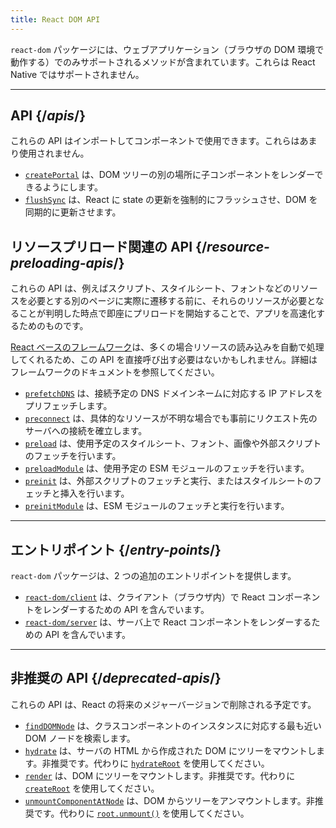 ```yaml
---
title: React DOM API
---
```


<Intro>

`react-dom` パッケージには、ウェブアプリケーション（ブラウザの DOM 環境で動作する）でのみサポートされるメソッドが含まれています。これらは React Native ではサポートされません。

</Intro>

---

## API {/*apis*/}

これらの API はインポートしてコンポーネントで使用できます。これらはあまり使用されません。

* [`createPortal`](/reference/react-dom/createPortal) は、DOM ツリーの別の場所に子コンポーネントをレンダーできるようにします。
* [`flushSync`](/reference/react-dom/flushSync) は、React に state の更新を強制的にフラッシュさせ、DOM を同期的に更新させます。

## リソースプリロード関連の API {/*resource-preloading-apis*/}

これらの API は、例えばスクリプト、スタイルシート、フォントなどのリソースを必要とする別のページに実際に遷移する前に、それらのリソースが必要となることが判明した時点で即座にプリロードを開始することで、アプリを高速化するためのものです。

[React ベースのフレームワーク](/learn/start-a-new-react-project)は、多くの場合リソースの読み込みを自動で処理してくれるため、この API を直接呼び出す必要はないかもしれません。詳細はフレームワークのドキュメントを参照してください。

* [`prefetchDNS`](/reference/react-dom/prefetchDNS) は、接続予定の DNS ドメインネームに対応する IP アドレスをプリフェッチします。
* [`preconnect`](/reference/react-dom/preconnect) は、具体的なリソースが不明な場合でも事前にリクエスト先のサーバへの接続を確立します。
* [`preload`](/reference/react-dom/preload) は、使用予定のスタイルシート、フォント、画像や外部スクリプトのフェッチを行います。
* [`preloadModule`](/reference/react-dom/preloadModule) は、使用予定の ESM モジュールのフェッチを行います。
* [`preinit`](/reference/react-dom/preinit) は、外部スクリプトのフェッチと実行、またはスタイルシートのフェッチと挿入を行います。
* [`preinitModule`](/reference/react-dom/preinitModule) は、ESM モジュールのフェッチと実行を行います。

---

## エントリポイント {/*entry-points*/}

`react-dom` パッケージは、2 つの追加のエントリポイントを提供します。

* [`react-dom/client`](/reference/react-dom/client) は、クライアント（ブラウザ内）で React コンポーネントをレンダーするための API を含んでいます。
* [`react-dom/server`](/reference/react-dom/server) は、サーバ上で React コンポーネントをレンダーするための API を含んでいます。

---

## 非推奨の API {/*deprecated-apis*/}

<Deprecated>

これらの API は、React の将来のメジャーバージョンで削除される予定です。

</Deprecated>

* [`findDOMNode`](/reference/react-dom/findDOMNode) は、クラスコンポーネントのインスタンスに対応する最も近い DOM ノードを検索します。
* [`hydrate`](/reference/react-dom/hydrate) は、サーバの HTML から作成された DOM にツリーをマウントします。非推奨です。代わりに [`hydrateRoot`](/reference/react-dom/client/hydrateRoot) を使用してください。
* [`render`](/reference/react-dom/render) は、DOM にツリーをマウントします。非推奨です。代わりに [`createRoot`](/reference/react-dom/client/createRoot) を使用してください。
* [`unmountComponentAtNode`](/reference/react-dom/unmountComponentAtNode) は、DOM からツリーをアンマウントします。非推奨です。代わりに [`root.unmount()`](/reference/react-dom/client/createRoot#root-unmount) を使用してください。

